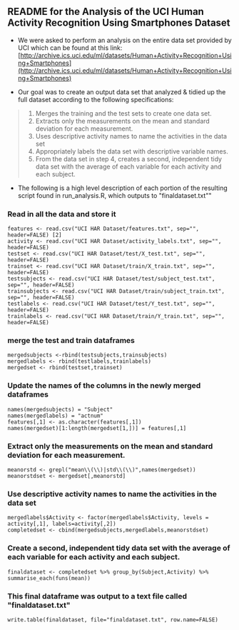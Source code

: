 ## README for the Analysis of the UCI Human Activity Recognition Using Smartphones Dataset

* We were asked to perform an analysis on the entire data set provided by UCI which can be found at this link: [http://archive.ics.uci.edu/ml/datasets/Human+Activity+Recognition+Using+Smartphones](http://archive.ics.uci.edu/ml/datasets/Human+Activity+Recognition+Using+Smartphones)

* Our goal was to create an output data set that analyzed & tidied up the full dataset according to the following specifications:

>1. Merges the training and the test sets to create one data set.
>2. Extracts only the measurements on the mean and standard deviation for each measurement.
>3. Uses descriptive activity names to name the activities in the data set
>4. Appropriately labels the data set with descriptive variable names.
>5. From the data set in step 4, creates a second, independent tidy data set with the average of each variable for each activity and each subject.

* The following is a high level description of each portion of the resulting script found in run_analysis.R, which outputs to "finaldataset.txt"" 

### Read in all the data and store it
```
features <- read.csv("UCI HAR Dataset/features.txt", sep="", header=FALSE) [2]
activity <- read.csv("UCI HAR Dataset/activity_labels.txt", sep="", header=FALSE)
testset <- read.csv("UCI HAR Dataset/test/X_test.txt", sep="", header=FALSE)
trainset <- read.csv("UCI HAR Dataset/train/X_train.txt", sep="", header=FALSE)
testsubjects <- read.csv("UCI HAR Dataset/test/subject_test.txt", sep="", header=FALSE)
trainsubjects <- read.csv("UCI HAR Dataset/train/subject_train.txt", sep="", header=FALSE)
testlabels <- read.csv("UCI HAR Dataset/test/Y_test.txt", sep="", header=FALSE)
trainlabels <- read.csv("UCI HAR Dataset/train/Y_train.txt", sep="", header=FALSE)
```

### merge the test and train dataframes
```
mergedsubjects <-rbind(testsubjects,trainsubjects)
mergedlabels <- rbind(testlabels,trainlabels)
mergedset <- rbind(testset,trainset)
```

### Update the names of the columns in the newly merged dataframes
```
names(mergedsubjects) = "Subject"
names(mergedlabels) = "actnum"
features[,1] <- as.character(features[,1])
names(mergedset)[1:length(mergedset[1,])] = features[,1]
```

### Extract only the measurements on the mean and standard deviation for each measurement.
```
meanorstd <- grepl("mean\\(\\)|std\\(\\)",names(mergedset))
meanorstdset <- mergedset[,meanorstd]
```

### Use descriptive activity names to name the activities in the data set
```
mergedlabels$Activity <- factor(mergedlabels$Activity, levels = activity[,1], labels=activity[,2])
completedset <- cbind(mergedsubjects,mergedlabels,meanorstdset)
```
### Create a second, independent tidy data set with the average of each variable for each activity and each subject.
```
finaldataset <- completedset %>% group_by(Subject,Activity) %>% summarise_each(funs(mean))
```
### This final dataframe was output to a text file called "finaldataset.txt"
```
write.table(finaldataset, file="finaldataset.txt", row.name=FALSE)
```


